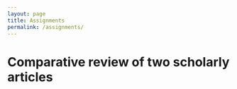 ```yaml
---
layout: page
title: Assignments
permalink: /assignments/
---
```


# Comparative review of two scholarly articles
